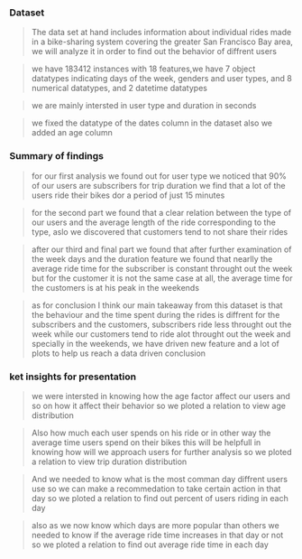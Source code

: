 ### Dataset

> The data set at hand includes information about individual rides made in a bike-sharing system covering the greater San Francisco Bay area, we will analyze it in order to find out the behavior of diffrent users

> we have 183412 instances with 18 features,we have 7 object datatypes indicating days of the week, genders and user types, and 8 numerical datatypes, and 2 datetime datatypes

> we are mainly intersted in user type and duration in seconds 

> we fixed the datatype of the dates column in the dataset also we added an age column 


### Summary of findings

> for our first analysis we found out for user type we noticed that 90% of our users are subscribers for trip duration we find that a lot of the users ride their bikes dor a period of just 15 minutes

> for the second part we found that a clear relation between the type of our users and the average length of the ride corresponding to the type, aslo we discovered that customers tend to not share their rides

> after our third and final part we found that after further examination of the week days and the duration feature we found that nearlly the average ride time for the subscriber is constant throught out the week but for the customer it is not the same case at all, the average time for the customers is at his peak in the weekends

> as for conclusion I think our main takeaway from this dataset is that the behaviour and the time spent during the rides is diffrent for the subscribers and the customers, subscribers ride less throught out the week while our customers tend to ride alot throught out the week and specially in the weekends, we have driven new feature and a lot of plots to help us reach a data driven conclusion


### ket insights for presentation

> we were intersted in knowing how the age factor affect our users and so on how it affect their behavior so we ploted a relation to view age distribution 

> Also how much each user spends on his ride or in other way the average time users spend on their bikes this will be helpfull in knowing how will we approach users for further analysis so we ploted a relation to view trip duration distribution

> And we needed to know what is the most comman day diffrent users use so we can make  a recommedation to take certain action in that day so we ploted a relation to find out percent of users riding in each day

> also as we now know which days are more popular than others we needed to know if the average ride time increases in that day or not so we ploted a relation to find out average ride time in each day
